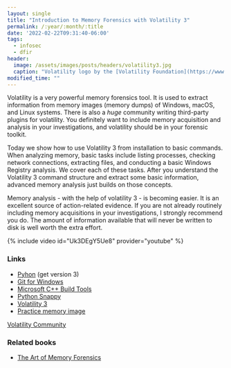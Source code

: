 ```yaml
---
layout: single
title: "Introduction to Memory Forensics with Volatility 3"
permalink: /:year/:month/:title
date: '2022-02-22T09:31:40-06:00'
tags:
  - infosec
  - dfir
header:
  image: /assets/images/posts/headers/volatility3.jpg
  caption: "Volatility logo by the [Volatility Foundation](https://www.volatilityfoundation.org/)"
modified_time: ""
---
```


Volatility is a very powerful memory forensics tool. It is used to extract information from memory images (memory dumps) of Windows, macOS, and Linux systems. There is also a *huge* community writing third-party plugins for volatility. You definitely want to include memory acquisition and analysis in your investigations, and volatility should be in your forensic toolkit.

Today we show how to use Volatility 3 from installation to basic commands. When analyzing memory, basic tasks include listing processes, checking network connections, extracting files, and conducting a basic Windows Registry analysis. We cover each of these tasks. After you understand the Volatility 3 command structure and extract some basic information, advanced memory analysis just builds on those concepts.

Memory analysis - with the help of volatility 3 - is becoming easier. It is an excellent source of action-related evidence. If you are not already routinely including memory acquisitions in your investigations, I strongly recommend you do. The amount of information available that will never be written to disk is well worth the extra effort.

{% include video id="Uk3DEgY5Ue8" provider="youtube" %}

### Links

* [Pyhon](https://python.org) (get version 3)
* [Git for Windows](https://gitforwindows.org/)
* [Microsoft C++ Build Tools](https://visualstudio.microsoft.com/visual-cpp-build-tools/)
* [Python Snappy](https://www.lfd.uci.edu/~gohlke/pythonlibs/#python-snappy)
* [Volatility 3](https://github.com/volatilityfoundation/volatility3)
* [Practice memory image](https://archive.org/details/Africa-DFIRCTF-2021-WK02)

[Volatility Community](https://www.volatilityfoundation.org/)

### Related books

* [The Art of Memory Forensics](https://amzn.to/33DTt9b)